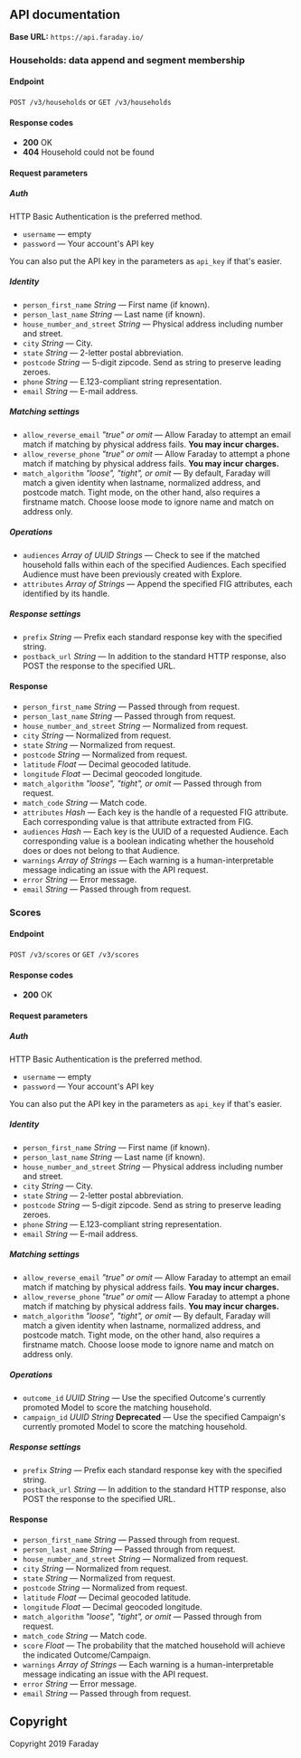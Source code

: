 ## API documentation

**Base URL:** `https://api.faraday.io/`

### Households: data append and segment membership

#### Endpoint

`POST /v3/households` or `GET /v3/households`

#### Response codes

* **200** OK
* **404** Household could not be found

#### Request parameters

##### Auth

HTTP Basic Authentication is the preferred method.

  * `username` — empty
  * `password` — Your account's API key

You can also put the API key in the parameters as `api_key` if that's easier.

##### Identity

  * `person_first_name` _String_ — First name (if known).
  * `person_last_name` _String_ — Last name (if known).
  * `house_number_and_street` _String_ — Physical address including number and street.
  * `city` _String_ — City.
  * `state` _String_ — 2-letter postal abbreviation.
  * `postcode` _String_ — 5-digit zipcode. Send as string to preserve leading zeroes.
  * `phone` _String_ — E.123-compliant string representation.
  * `email` _String_ — E-mail address.

##### Matching settings

  * `allow_reverse_email` _"true" or omit_ — Allow Faraday to attempt an email match if matching by physical address fails. **You may incur charges.**
  * `allow_reverse_phone` _"true" or omit_ — Allow Faraday to attempt a phone match if matching by physical address fails. **You may incur charges.**
  * `match_algorithm` _"loose", "tight", or omit_ — By default, Faraday will match a given identity when lastname, normalized address, and postcode match. Tight mode, on the other hand, also requires a firstname match. Choose loose mode to ignore name and match on address only.

##### Operations

  * `audiences` _Array of UUID Strings_ — Check to see if the matched household falls within each of the specified Audiences. Each specified Audience must have been previously created with Explore.
  * `attributes` _Array of Strings_ — Append the specified FIG attributes, each identified by its handle.

##### Response settings

  * `prefix` _String_ — Prefix each standard response key with the specified string.
  * `postback_url` _String_ — In addition to the standard HTTP response, also POST the response to the specified URL.

#### Response

  * `person_first_name` _String_ — Passed through from request.
  * `person_last_name` _String_ — Passed through from request.
  * `house_number_and_street` _String_ — Normalized from request.
  * `city` _String_ — Normalized from request.
  * `state` _String_ — Normalized from request.
  * `postcode` _String_ — Normalized from request.
  * `latitude` _Float_ — Decimal geocoded latitude.
  * `longitude` _Float_ — Decimal geocoded longitude.
  * `match_algorithm` _"loose", "tight", or omit_ — Passed through from request.
  * `match_code` _String_ — Match code.
  * `attributes` _Hash_ — Each key is the handle of a requested FIG attribute. Each corresponding value is that attribute extracted from FIG.
  * `audiences` _Hash_ — Each key is the UUID of a requested Audience. Each corresponding value is a boolean indicating whether the household does or does not belong to that Audience.
  * `warnings` _Array of Strings_ — Each warning is a human-interpretable message indicating an issue with the API request.
  * `error` _String_ — Error message.
  * `email` _String_ — Passed through from request.

### Scores

#### Endpoint

`POST /v3/scores` or `GET /v3/scores`

#### Response codes

* **200** OK

#### Request parameters

##### Auth

HTTP Basic Authentication is the preferred method.

  * `username` — empty
  * `password` — Your account's API key

You can also put the API key in the parameters as `api_key` if that's easier.

##### Identity

  * `person_first_name` _String_ — First name (if known).
  * `person_last_name` _String_ — Last name (if known).
  * `house_number_and_street` _String_ — Physical address including number and street.
  * `city` _String_ — City.
  * `state` _String_ — 2-letter postal abbreviation.
  * `postcode` _String_ — 5-digit zipcode. Send as string to preserve leading zeroes.
  * `phone` _String_ — E.123-compliant string representation.
  * `email` _String_ — E-mail address.

##### Matching settings

  * `allow_reverse_email` _"true" or omit_ — Allow Faraday to attempt an email match if matching by physical address fails. **You may incur charges.**
  * `allow_reverse_phone` _"true" or omit_ — Allow Faraday to attempt a phone match if matching by physical address fails. **You may incur charges.**
  * `match_algorithm` _"loose", "tight", or omit_ — By default, Faraday will match a given identity when lastname, normalized address, and postcode match. Tight mode, on the other hand, also requires a firstname match. Choose loose mode to ignore name and match on address only.

##### Operations

  * `outcome_id` _UUID String_ — Use the specified Outcome's currently promoted Model to score the matching household.
  * `campaign_id` _UUID String_ **Deprecated** — Use the specified Campaign's currently promoted Model to score the matching household.

##### Response settings

  * `prefix` _String_ — Prefix each standard response key with the specified string.
  * `postback_url` _String_ — In addition to the standard HTTP response, also POST the response to the specified URL.

#### Response

  * `person_first_name` _String_ — Passed through from request.
  * `person_last_name` _String_ — Passed through from request.
  * `house_number_and_street` _String_ — Normalized from request.
  * `city` _String_ — Normalized from request.
  * `state` _String_ — Normalized from request.
  * `postcode` _String_ — Normalized from request.
  * `latitude` _Float_ — Decimal geocoded latitude.
  * `longitude` _Float_ — Decimal geocoded longitude.
  * `match_algorithm` _"loose", "tight", or omit_ — Passed through from request.
  * `match_code` _String_ — Match code.
  * `score` _Float_ — The probability that the matched household will achieve the indicated Outcome/Campaign.
  * `warnings` _Array of Strings_ — Each warning is a human-interpretable message indicating an issue with the API request.
  * `error` _String_ — Error message.
  * `email` _String_ — Passed through from request.

## Copyright

Copyright 2019 Faraday
